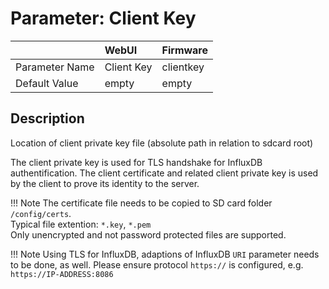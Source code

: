 # Parameter: Client Key

|                   | WebUI               | Firmware
|:---               |:---                 |:----
| Parameter Name    | Client Key          | clientkey
| Default Value     | empty               | empty


## Description

Location of client private key file (absolute path in relation to sdcard root)<br>


The client private key is used for TLS handshake for InfluxDB authentification. The client certificate and 
related client private key is used by the client to prove its identity to the server.

!!! Note
    The certificate file needs to be copied to SD card folder `/config/certs`.<br>
    Typical file extention: `*.key`, `*.pem`<br>
    Only unencrypted and not password protected files are supported.


!!! Note
    Using TLS for InfluxDB, adaptions of InfluxDB `URI` parameter needs to be done, as well.  Please ensure 
    protocol `https://` is configured, e.g. `https://IP-ADDRESS:8086`
